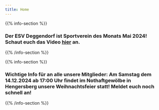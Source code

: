 ```yaml
---
title: Home
---
```


{{% info-section %}}
### Der ESV Deggendorf ist Sportverein des Monats Mai 2024! Schaut euch das Video <a class="underline" href="https://www.youtube.com/watch?v=x5HXKqykRYY" target="_blank">hier</a> an.
{{% /info-section %}}

{{% info-section %}}
### Wichtige Info für an alle unsere Mitglieder: Am Samstag dem 14.12.2024 ab 17:00 Uhr findet im Nothaftgewölbe in Hengersberg unsere Weihnachtsfeier statt! Meldet euch noch schnell an!
{{% /info-section %}}
